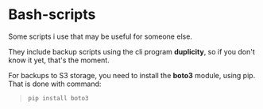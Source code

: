 # Bash-scripts

Some scripts i use that may be useful for someone else.

They include backup scripts using the cli program **duplicity**, so if you don't know it yet, that's the moment.

For backups to S3 storage, you need to install the **boto3** module, using pip. That is done with command:

> `pip install boto3`
